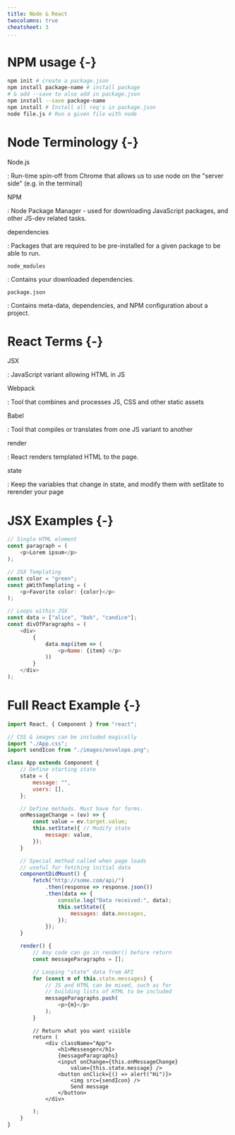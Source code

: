 ```yaml
---
title: Node & React
twocolumns: true
cheatsheet: 3
...
```




# NPM usage {-}

```bash
npm init # create a package.json
npm install package-name # install package
# & add --save to also add in package.json
npm install --save package-name
npm install # Install all req's in package.json
node file.js # Run a given file with node
```


# Node Terminology {-}

Node.js

:   Run-time spin-off from Chrome that allows us to use node on the "server
side" (e.g. in the terminal)

NPM

:   Node Package Manager - used for downloading JavaScript packages, and other
JS-dev related tasks.


dependencies

:   Packages that are required to be pre-installed for a given package to be
able to run.


`node_modules`

:   Contains your  downloaded dependencies.


`package.json`

:   Contains meta-data, dependencies, and NPM configuration about a
project.




# React Terms {-}

JSX

:   JavaScript variant allowing HTML in JS

Webpack

:   Tool that combines and processes JS, CSS and other static assets


Babel

:   Tool that compiles or translates from one JS variant to another


render

:   React renders templated HTML to the page.


state

:   Keep the variables that change in state, and modify them with setState to
rerender your page


# JSX Examples {-}

```javascript
// Single HTML element
const paragraph = (
    <p>Lorem ipsum</p>
);
```

```javascript
// JSX Templating
const color = "green";
const pWithTemplating = (
    <p>Favorite color: {color}</p>
);
```

```javascript
// Loops within JSX
const data = ["alice", "bob", "candice"];
const divOfParagraphs = (
    <div>
        {
            data.map(item => (
                <p>Name: {item} </p>
            ))
        }
    </div>
);
```

# Full React Example {-}

```javascript
import React, { Component } from "react";

// CSS & images can be included magically
import "./App.css";
import sendIcon from "./images/envelope.png";

class App extends Component {
    // Define starting state
    state = {
        message: "",
        users: [],
    };

    // Define methods. Must have for forms.
    onMessageChange = (ev) => {
        const value = ev.target.value;
        this.setState({ // Modify state
            message: value,
        });
    }

    // Special method called when page loads
    // useful for fetching initial data
    componentDidMount() {
        fetch("http://some.com/api/")
            .then(response => response.json())
            .then(data => {
                console.log("Data received:", data);
                this.setState({
                    messages: data.messages,
                });
            });
    }

    render() {
        // Any code can go in render() before return
        const messageParagraphs = [];
```

```javascript
        // Looping "state" data from API
        for (const m of this.state.messages) {
            // JS and HTML can be mixed, such as for
            // building lists of HTML to be included
            messageParagraphs.push(
                <p>{m}</p>
            );
        }
```

```
        // Return what you want visible
        return (
            <div className="App">
                <h1>Messenger</h1>
                {messageParagraphs}
                <input onChange={this.onMessageChange}
                    value={this.state.message} />
                <button onClick={() => alert("Hi")}>
                    <img src={sendIcon} />
                    Send message
                </button>
            </div>
```

```javascript
        );
    }
}
```





